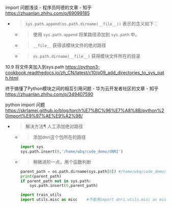 
import 问题浅谈 - 程序员阿德的文章 - 知乎 https://zhuanlan.zhihu.com/p/69099185
- > `sys.path.append(os.path.dirname(__file__))` 表示的含义如下：
  * > 使用 `sys.path.append` 将某路径添加到 `sys.path` 中。
  * > `__file__` 获得该模块文件的绝对路径
  * > `os.path.dirname(__file__)` 获得模块文件所在的目录

10.9 将文件夹加入到sys.path https://python3-cookbook.readthedocs.io/zh_CN/latest/c10/p09_add_directories_to_sys_path.html

终于搞懂了Python模块之间的相互引用问题 - 华为云开发者社区的文章 - 知乎 https://zhuanlan.zhihu.com/p/349407590

python import 问题 https://skrlamei.github.io/blog/torch%E7%BC%96%E7%A8%8B/python%20import%E9%97%AE%E9%A2%98/
- > 解决方法¶ 人工添加绝对路径
  * > 添加dnri这个包所在的路径
    ```py
    import sys
    sys.path.insert(0,'/home/wbq/code_demo/dNRI')
    ```
  * > 稍微进阶一点，用个函数判断
    ```py
    parent_path = os.path.dirname(sys.path[0]) #/home/wbq/code_demo/dNRI/dnri
    print(parent_path)
    if parent_path not in sys.path:
        sys.path.insert(0,parent_path)

    import train_utils
    import utils.misc as misc    #不能用import dnri.utils.misc as misc,　因为dnri的路径在dNRI下
    ```
